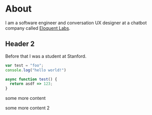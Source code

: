 # About 

I am a software engineer and conversation UX designer at a chatbot company called [Eloquent Labs](https://blog.eloquent.ai). 

## Header 2 

Before that I was a student at Stanford. 


```js
var test = "foo";
console.log("hello world!")

async function test() {
  return asdf => 123;
}
```

some more content

some more content 2